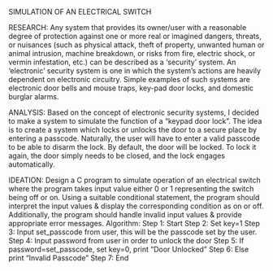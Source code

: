 SIMULATION OF AN ELECTRICAL SWITCH

RESEARCH: Any system that provides its owner/user with a reasonable degree of protection against one or more real or imagined dangers, threats, or nuisances (such as physical attack, theft of property, unwanted human or animal intrusion, machine breakdown, or risks from fire, electric shock, or vermin infestation, etc.) can be described as a ‘security’ system. An ‘electronic’ security system is one in which the system’s actions are heavily dependent on electronic circuitry. Simple examples of such systems are electronic door bells and mouse traps, key-pad door locks, and domestic burglar alarms.

ANALYSIS: Based on the concept of electronic security systems, I decided to make a system to simulate the function of a “keypad door lock”. The idea is to create a system which locks or unlocks the door to a secure place by entering a passcode. Naturally, the user will have to enter a valid passcode to be able to disarm the lock. By default, the door will be locked. To lock it again, the door simply needs to be closed, and the lock engages automatically.

IDEATION: Design a C program to simulate operation of an electrical switch where the program takes input value either 0 or 1 representing the switch being off or on. Using a suitable conditional statement, the program should interpret the input values & display the corresponding condition as on or off. Additionally, the program should handle invalid input values & provide appropriate error messages. Algorithm: Step 1: Start Step 2: Set key=1 Step 3: Input set_passcode from user, this will be the passcode set by the user. Step 4: Input password from user in order to unlock the door Step 5: If password=set_passcode, set key=0, print “Door Unlocked” Step 6: Else print “Invalid Passcode” Step 7: End
